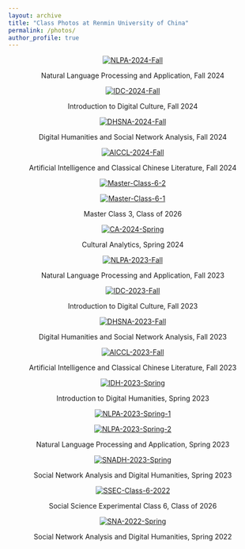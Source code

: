 ```yaml
---
layout: archive
title: "Class Photos at Renmin University of China"
permalink: /photos/
author_profile: true
---
```

<p align="center">
<a href='https://postimg.cc/jLrMb7rh' target='_blank'><img src='https://i.postimg.cc/jLrMb7rh/NLPA-2024-Fall.jpg' alt='NLPA-2024-Fall'/></a>
</p>
<p align="center">
Natural Language Processing and Application, Fall 2024
</p>



<p align="center">
<a href='https://postimg.cc/2VSvLvJZ' target='_blank'><img src='https://i.postimg.cc/2VSvLvJZ/IDC-2024-Fall.jpg' alt='IDC-2024-Fall'/></a>
</p>
<p align="center">
Introduction to Digital Culture, Fall 2024
</p>



<p align="center">
<a href='https://postimg.cc/23wh5THY' target='_blank'><img src='https://i.postimg.cc/23wh5THY/DHSNA-2024-Fall.jpg' alt='DHSNA-2024-Fall'/></a>
</p>
<p align="center">
Digital Humanities and Social Network Analysis, Fall 2024
</p>



<p align="center">
<a href="https://postimg.cc/GBgwQpyX" target="_blank"><img src="https://i.postimg.cc/GBgwQpyX/AICCL-2024-Fall.jpg" alt="AICCL-2024-Fall"/></a>
</p>
<p align="center">
Artificial Intelligence and Classical Chinese Literature, Fall 2024
</p>



<p align="center">
<a href="https://postimg.cc/680N8c5J" target="_blank"><img src="https://i.postimg.cc/680N8c5J/Master-Class-6-2.jpg" alt="Master-Class-6-2"/></a>
</p>
<p align="center">
<a href="https://postimg.cc/3k7TrVhF" target="_blank"><img src="https://i.postimg.cc/3k7TrVhF/Master-Class-6-1.jpg" alt="Master-Class-6-1"/></a>
</p>
<p align="center">
Master Class 3, Class of 2026
</p>



<p align="center">
<a href="https://postimg.cc/nXpttDDW" target="_blank"><img src="https://i.postimg.cc/nXpttDDW/CA-2024-Spring.jpg" alt="CA-2024-Spring"/></a>
</p>
<p align="center">
Cultural Analytics, Spring 2024
</p>



<p align="center">
<a href="https://postimg.cc/18HBYCPd" target="_blank"><img src="https://i.postimg.cc/18HBYCPd/NLPA-2023-Fall.jpg" alt="NLPA-2023-Fall"/></a>
</p>
<p align="center">
Natural Language Processing and Application, Fall 2023
</p>



<p align="center">
<a href="https://postimg.cc/Xp5DxkrM" target="_blank"><img src="https://i.postimg.cc/Xp5DxkrM/IDC-2023-Fall.jpg" alt="IDC-2023-Fall"/></a>
</p>
<p align="center">
Introduction to Digital Culture, Fall 2023
</p>



<p align="center">
<a href="https://postimg.cc/ZC6V6YQ4" target="_blank"><img src="https://i.postimg.cc/ZC6V6YQ4/DHSNA-2023-Fall.jpg" alt="DHSNA-2023-Fall"/></a>
</p>
<p align="center">
Digital Humanities and Social Network Analysis, Fall 2023
</p>



<p align="center">
<a href="https://postimg.cc/s1kTBGwT" target="_blank"><img src="https://i.postimg.cc/s1kTBGwT/AICCL-2023-Fall.jpg" alt="AICCL-2023-Fall"/></a>
</p>
<p align="center">
Artificial Intelligence and Classical Chinese Literature, Fall 2023
</p>



<p align="center">
<a href="https://postimg.cc/LgnDqLrM" target="_blank"><img src="https://i.postimg.cc/LgnDqLrM/IDH-2023-Spring.jpg" alt="IDH-2023-Spring"/></a>
</p>
<p align="center">
Introduction to Digital Humanities, Spring 2023
</p>



<p align="center">
<a href="https://postimg.cc/nMz0wfMw" target="_blank"><img src="https://i.postimg.cc/nMz0wfMw/NLPA-2023-Spring-1.jpg" alt="NLPA-2023-Spring-1"/></a>
</p>
<p align="center">
<a href="https://postimg.cc/WFpXvQ8z" target="_blank"><img src="https://i.postimg.cc/WFpXvQ8z/NLPA-2023-Spring-2.jpg" alt="NLPA-2023-Spring-2"/></a>
</p>
<p align="center">
Natural Language Processing and Application, Spring 2023
</p>



<p align="center">
<a href="https://postimg.cc/zbdpX02j" target="_blank"><img src="https://i.postimg.cc/zbdpX02j/SNADH-2023-Spring.jpg" alt="SNADH-2023-Spring"/></a>
</p>
<p align="center">
Social Network Analysis and Digital Humanities, Spring 2023
</p>



<p align="center">
<a href="https://postimg.cc/R3BgP3nc" target="_blank"><img src="https://i.postimg.cc/R3BgP3nc/SSEC-Class-6-2022.jpg" alt="SSEC-Class-6-2022"/></a>
</p>
<p align="center">
Social Science Experimental Class 6, Class of 2026
</p>



<p align="center">
<a href="https://postimg.cc/060ch8ph" target="_blank"><img src="https://i.postimg.cc/060ch8ph/SNA-2022-Spring.jpg" alt="SNA-2022-Spring"/></a>
</p>
<p align="center">
Social Network Analysis and Digital Humanities, Spring 2022
</p>


